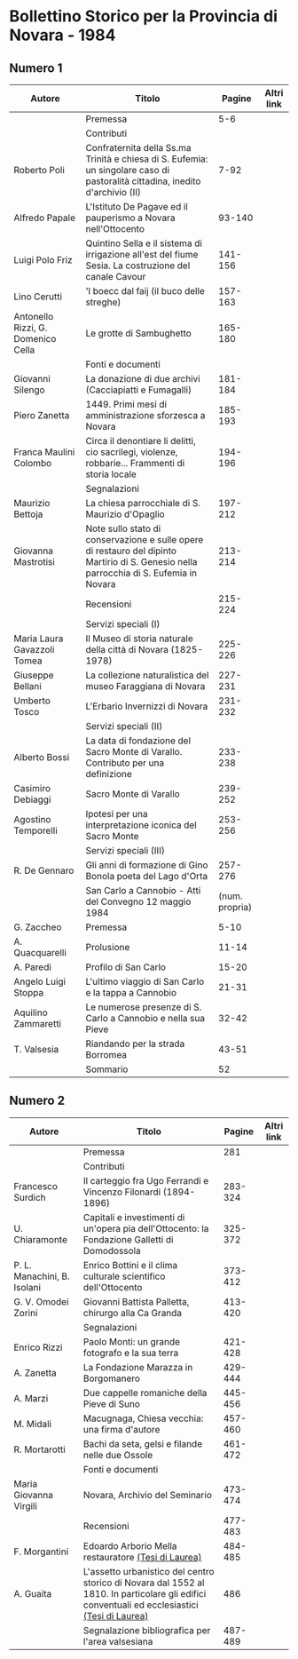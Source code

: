 # Bollettino Storico per la Provincia di Novara - 1984

## Numero 1

| Autore                             | Titolo                                                                                                                                  | Pagine         | Altri link |
|------------------------------------|-----------------------------------------------------------------------------------------------------------------------------------------|----------------|------------|
|                                    | Premessa                                                                                                                                | 5-6            |            |
|                                    | Contributi                                                                                                                              |                |            |
| Roberto Poli                       | Confraternita della Ss.ma Trinità e chiesa di S. Eufemia: un singolare caso di pastoralità cittadina, inedito d'archivio (II)           | 7-92           |            |
| Alfredo Papale                     | L'Istituto De Pagave ed il pauperismo a Novara nell'Ottocento                                                                           | 93-140         |            |
| Luigi Polo Friz                    | Quintino Sella e il sistema di irrigazione all'est del fiume Sesia. La costruzione del canale Cavour                                    | 141-156        |            |
| Lino Cerutti                       | 'l boecc dal faij (il buco delle streghe)                                                                                               | 157-163        |            |
| Antonello Rizzi, G. Domenico Cella | Le grotte di Sambughetto                                                                                                                | 165-180        |            |
|                                    | Fonti e documenti                                                                                                                       |                |            |
| Giovanni Silengo                   | La donazione di due archivi (Cacciapiatti e Fumagalli)                                                                                  | 181-184        |            |
| Piero Zanetta                      | 1449. Primi mesi di amministrazione sforzesca a Novara                                                                                  | 185-193        |            |
| Franca Maulini Colombo             | Circa il denontiare li delitti, cio sacrilegi, violenze, robbarie... Frammenti di storia locale                                         | 194-196        |            |
|                                    | Segnalazioni                                                                                                                            |                |            |
| Maurizio Bettoja                   | La chiesa parrocchiale di S. Maurizio d'Opaglio                                                                                         | 197-212        |            |
| Giovanna Mastrotisi                | Note sullo stato di conservazione e sulle opere di restauro del dipinto Martirio di S. Genesio nella parrocchia di S. Eufemia in Novara | 213-214        |            |
|                                    | Recensioni                                                                                                                              | 215-224        |            |
|                                    | Servizi speciali (I)                                                                                                                    |                |            |
| Maria Laura Gavazzoli Tomea        | Il Museo di storia naturale della città di Novara (1825-1978)                                                                           | 225-226        |            |
| Giuseppe Bellani                   | La collezione naturalistica del museo Faraggiana di Novara                                                                              | 227-231        |            |
| Umberto Tosco                      | L'Erbario Invernizzi di Novara                                                                                                          | 231-232        |            |
|                                    | Servizi speciali (II)                                                                                                                   |                |            |
| Alberto Bossi                      | La data di fondazione del Sacro Monte di Varallo. Contributo per una definizione                                                        | 233-238        |            |
| Casimiro Debiaggi                  | Sacro Monte di Varallo                                                                                                                  | 239-252        |            |
| Agostino Temporelli                | Ipotesi per una interpretazione iconica del Sacro Monte                                                                                 | 253-256        |            |
|                                    | Servizi speciali (III)                                                                                                                  |                |            |
| R. De Gennaro                      | Gli anni di formazione di Gino Bonola poeta del Lago d'Orta                                                                             | 257-276        |            |
|                                    | San Carlo a Cannobio - Atti del Convegno 12 maggio 1984                                                                                 | (num. propria) |            |
| G. Zaccheo                         | Premessa                                                                                                                                | 5-10           |            |
| A. Quacquarelli                    | Prolusione                                                                                                                              | 11-14          |            |
| A. Paredi                          | Profilo di San Carlo                                                                                                                    | 15-20          |            |
| Angelo Luigi Stoppa                | L'ultimo viaggio di San Carlo e la tappa a Cannobio                                                                                     | 21-31          |            |
| Aquilino Zammaretti                | Le numerose presenze di S. Carlo a Cannobio e nella sua Pieve                                                                           | 32-42          |            |
| T. Valsesia                        | Riandando per la strada Borromea                                                                                                        | 43-51          |            |
|                                    | Sommario                                                                                                                                | 52             |            |

## Numero 2

| Autore                      | Titolo                                                                                                                                                                                          | Pagine  | Altri link |
|-----------------------------|-------------------------------------------------------------------------------------------------------------------------------------------------------------------------------------------------|---------|------------|
|                             | Premessa                                                                                                                                                                                        | 281     |            |
|                             | Contributi                                                                                                                                                                                      |         |            |
| Francesco Surdich           | Il carteggio fra Ugo Ferrandi e Vincenzo Filonardi (1894-1896)                                                                                                                                  | 283-324 |            |
| U. Chiaramonte              | Capitali e investimenti di un'opera pia dell'Ottocento: la Fondazione Galletti di Domodossola                                                                                                   | 325-372 |            |
| P. L. Manachini, B. Isolani | Enrico Bottini e il clima culturale scientifico dell'Ottocento                                                                                                                                  | 373-412 |            |
| G. V. Omodei Zorini         | Giovanni Battista Palletta, chirurgo alla Ca Granda                                                                                                                                             | 413-420 |            |
|                             | Segnalazioni                                                                                                                                                                                    |         |            |
| Enrico Rizzi                | Paolo Monti: un grande fotografo e la sua terra                                                                                                                                                 | 421-428 |            |
| A. Zanetta                  | La Fondazione Marazza in Borgomanero                                                                                                                                                            | 429-444 |            |
| A. Marzi                    | Due cappelle romaniche della Pieve di Suno                                                                                                                                                      | 445-456 |            |
| M. Midali                   | Macugnaga, Chiesa vecchia: una firma d'autore                                                                                                                                                   | 457-460 |            |
| R. Mortarotti               | Bachi da seta, gelsi e filande nelle due Ossole                                                                                                                                                 | 461-472 |            |
|                             | Fonti e documenti                                                                                                                                                                               |         |            |
| Maria Giovanna Virgili      | Novara, Archivio del Seminario                                                                                                                                                                  | 473-474 |            |
|                             | Recensioni                                                                                                                                                                                      | 477-483 |            |
| F. Morgantini               | Edoardo Arborio Mella restauratore [(Tesi di Laurea)](http://www.ssno.it/BSPNo/bspn_thesis.html#1984)                                                                                           | 484-485 |            |
| A. Guaita                   | L'assetto urbanistico del centro storico di Novara dal 1552 al 1810. In particolare gli edifici conventuali ed ecclesiastici [(Tesi di Laurea)](http://www.ssno.it/BSPNo/bspn_thesis.html#1984) | 486     |            |
|                             | Segnalazione bibliografica per l'area valsesiana                                                                                                                                                | 487-489 |            |
